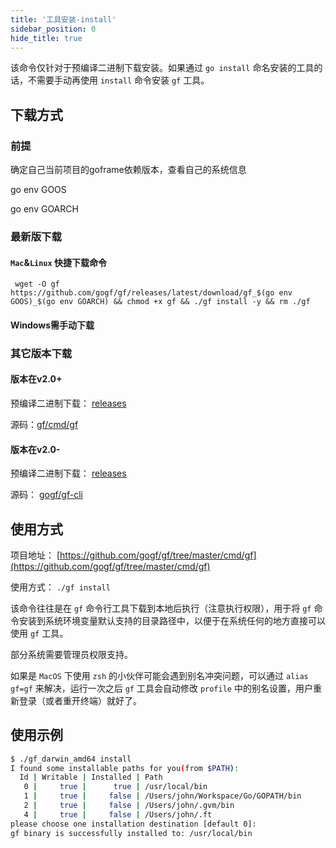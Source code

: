 ```yaml
---
title: '工具安装-install'
sidebar_position: 0
hide_title: true
---
```


该命令仅针对于预编译二进制下载安装。如果通过 `go install` 命名安装的工具的话，不需要手动再使用 `install` 命令安装 `gf` 工具。

## 下载方式

### 前提

确定自己当前项目的goframe依赖版本，查看自己的系统信息

go env GOOS

go env GOARCH

### 最新版下载

#### `Mac`&`Linux` 快捷下载命令

```
 wget -O gf https://github.com/gogf/gf/releases/latest/download/gf_$(go env GOOS)_$(go env GOARCH) && chmod +x gf && ./gf install -y && rm ./gf
```

#### Windows需手动下载

### 其它版本下载

#### 版本在v2.0+

预编译二进制下载： [releases](https://github.com/gogf/gf/releases)

源码：[gf/cmd/gf](https://github.com/gogf/gf/tree/master/cmd/gf)

#### 版本在v2.0-

预编译二进制下载： [releases](https://github.com/gogf/gf-cli/releases)

源码： [gogf/gf-cli](https://github.com/gogf/gf-cli)

## 使用方式

项目地址： [https://github.com/gogf/gf/tree/master/cmd/gf](https://github.com/gogf/gf/tree/master/cmd/gf)

使用方式： `./gf install`

该命令往往是在 `gf` 命令行工具下载到本地后执行（注意执行权限），用于将 `gf` 命令安装到系统环境变量默认支持的目录路径中，以便于在系统任何的地方直接可以使用 `gf` 工具。

部分系统需要管理员权限支持。

如果是 `MacOS` 下使用 `zsh` 的小伙伴可能会遇到别名冲突问题，可以通过 `alias gf=gf` 来解决，运行一次之后 `gf` 工具会自动修改 `profile` 中的别名设置，用户重新登录（或者重开终端）就好了。

## 使用示例

```bash
$ ./gf_darwin_amd64 install
I found some installable paths for you(from $PATH):
  Id | Writable | Installed | Path
   0 |     true |      true | /usr/local/bin
   1 |     true |     false | /Users/john/Workspace/Go/GOPATH/bin
   2 |     true |     false | /Users/john/.gvm/bin
   4 |     true |     false | /Users/john/.ft
please choose one installation destination [default 0]:
gf binary is successfully installed to: /usr/local/bin
```